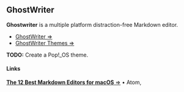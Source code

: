 ## GhostWriter

**Ghostwriter** is a multiple platform distraction-free Markdown editor.

- [GhostWriter =>](https://github.com/wereturtle/ghostwriter)
- [GhostWriter Themes =>](https://github.com/jggouvea/ghostwriter-themes)

**TODO:** Create a Pop!_OS theme.

#### Links

[**The 12 Best Markdown Editors for macOS** =>](https://www.fossmint.com/best-markdown-editors-for-macos/) &bull; Atom,
